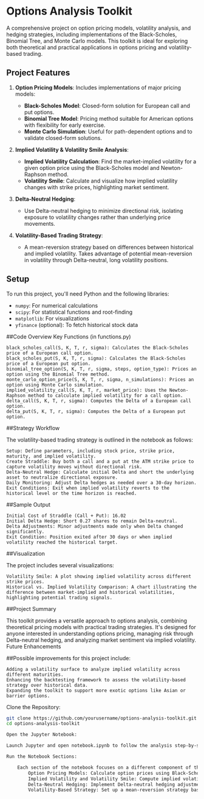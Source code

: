 # Options Analysis Toolkit

A comprehensive project on option pricing models, volatility analysis, and hedging strategies, including implementations of the Black-Scholes, Binomial Tree, and Monte Carlo models. This toolkit is ideal for exploring both theoretical and practical applications in options pricing and volatility-based trading.

## Project Features

1. **Option Pricing Models**: Includes implementations of major pricing models:
   - **Black-Scholes Model**: Closed-form solution for European call and put options.
   - **Binomial Tree Model**: Pricing method suitable for American options with flexibility for early exercise.
   - **Monte Carlo Simulation**: Useful for path-dependent options and to validate closed-form solutions.

2. **Implied Volatility & Volatility Smile Analysis**:
   - **Implied Volatility Calculation**: Find the market-implied volatility for a given option price using the Black-Scholes model and Newton-Raphson method.
   - **Volatility Smile**: Calculate and visualize how implied volatility changes with strike prices, highlighting market sentiment.

3. **Delta-Neutral Hedging**:
   - Use Delta-neutral hedging to minimize directional risk, isolating exposure to volatility changes rather than underlying price movements.

4. **Volatility-Based Trading Strategy**:
   - A mean-reversion strategy based on differences between historical and implied volatility. Takes advantage of potential mean-reversion in volatility through Delta-neutral, long volatility positions.
  
## Setup

To run this project, you'll need Python and the following libraries:

- `numpy`: For numerical calculations
- `scipy`: For statistical functions and root-finding
- `matplotlib`: For visualizations
- `yfinance` (optional): To fetch historical stock data



##Code Overview
Key Functions (in functions.py)

    black_scholes_call(S, K, T, r, sigma): Calculates the Black-Scholes price of a European call option.
    black_scholes_put(S, K, T, r, sigma): Calculates the Black-Scholes price of a European put option.
    binomial_tree_option(S, K, T, r, sigma, steps, option_type): Prices an option using the Binomial Tree method.
    monte_carlo_option_price(S, K, T, r, sigma, n_simulations): Prices an option using Monte Carlo simulation.
    implied_volatility_call(S, K, T, r, market_price): Uses the Newton-Raphson method to calculate implied volatility for a call option.
    delta_call(S, K, T, r, sigma): Computes the Delta of a European call option.
    delta_put(S, K, T, r, sigma): Computes the Delta of a European put option.

##Strategy Workflow

The volatility-based trading strategy is outlined in the notebook as follows:

    Setup: Define parameters, including stock price, strike price, maturity, and implied volatility.
    Create Straddle: Buy both a call and a put at the ATM strike price to capture volatility moves without directional risk.
    Delta-Neutral Hedge: Calculate initial Delta and short the underlying asset to neutralize directional exposure.
    Daily Monitoring: Adjust Delta hedges as needed over a 30-day horizon.
    Exit Conditions: Exit when implied volatility reverts to the historical level or the time horizon is reached.

##Sample Output

    Initial Cost of Straddle (Call + Put): 16.02
    Initial Delta Hedge: Short 0.27 shares to remain Delta-neutral.
    Delta Adjustments: Minor adjustments made only when Delta changed significantly.
    Exit Condition: Position exited after 30 days or when implied volatility reached the historical target.

##Visualization

The project includes several visualizations:

    Volatility Smile: A plot showing implied volatility across different strike prices.
    Historical vs. Implied Volatility Comparison: A chart illustrating the difference between market-implied and historical volatilities, highlighting potential trading signals.

##Project Summary

This toolkit provides a versatile approach to options analysis, combining theoretical pricing models with practical trading strategies. It's designed for anyone interested in understanding options pricing, managing risk through Delta-neutral hedging, and analyzing market sentiment via implied volatility.
Future Enhancements

##Possible improvements for this project include:

    Adding a volatility surface to analyze implied volatility across different maturities.
    Enhancing the backtesting framework to assess the volatility-based strategy over historical data.
    Expanding the toolkit to support more exotic options like Asian or barrier options.


Clone the Repository:
```bash
git clone https://github.com/yourusername/options-analysis-toolkit.git
cd options-analysis-toolkit

Open the Jupyter Notebook:

Launch Jupyter and open notebook.ipynb to follow the analysis step-by-step.

Run the Notebook Sections:

    Each section of the notebook focuses on a different component of the analysis:
        Option Pricing Models: Calculate option prices using Black-Scholes, Binomial Tree, and Monte Carlo models.
        Implied Volatility and Volatility Smile: Compute implied volatility across strike prices and plot the volatility smile.
        Delta-Neutral Hedging: Implement Delta-neutral hedging adjustments over time.
        Volatility-Based Strategy: Set up a mean-reversion strategy based on implied vs. historical volatility.
